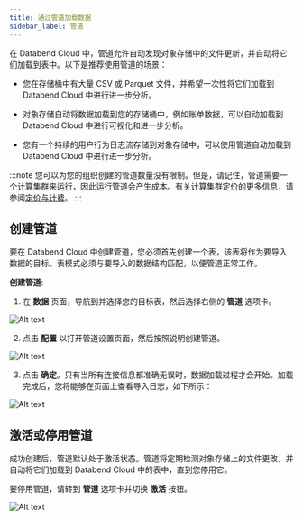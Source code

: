 ```yaml
---
title: 通过管道加载数据
sidebar_label: 管道
---
```


在 Databend Cloud 中，管道允许自动发现对象存储中的文件更新，并自动将它们加载到表中。以下是推荐使用管道的场景：

- 您在存储桶中有大量 CSV 或 Parquet 文件，并希望一次性将它们加载到 Databend Cloud 中进行进一步分析。

- 对象存储自动将数据加载到您的存储桶中，例如账单数据，可以自动加载到 Databend Cloud 中进行可视化和进一步分析。

- 您有一个持续的用户行为日志流存储到对象存储中，可以使用管道自动加载到 Databend Cloud 中进行进一步分析。

:::note
您可以为您的组织创建的管道数量没有限制。但是，请记住，管道需要一个计算集群来运行，因此运行管道会产生成本。有关计算集群定价的更多信息，请参阅[定价与计费](/guides/overview/editions/dc/pricing)。
:::

## 创建管道

要在 Databend Cloud 中创建管道，您必须首先创建一个表，该表将作为要导入数据的目标。表模式必须与要导入的数据结构匹配，以便管道正常工作。

**创建管道**:

1. 在 **数据** 页面，导航到并选择您的目标表，然后选择右侧的 **管道** 选项卡。

![Alt text](@site/static/img/documents/loading-data/pipeline-1.png)

2. 点击 **配置** 以打开管道设置页面，然后按照说明创建管道。

![Alt text](@site/static/img/documents/loading-data/pipeline-2.png)

3. 点击 **确定**。只有当所有连接信息都准确无误时，数据加载过程才会开始。加载完成后，您将能够在页面上查看导入日志，如下所示：

![Alt text](@site/static/img/documents/loading-data/pipeline-3.png)

## 激活或停用管道

成功创建后，管道默认处于激活状态。管道将定期检测对象存储上的文件更改，并自动将它们加载到 Databend Cloud 中的表中，直到您停用它。

要停用管道，请转到 **管道** 选项卡并切换 **激活** 按钮。

![Alt text](@site/static/img/documents/loading-data/pipeline-4.png)